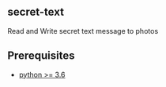 ## secret-text
Read and Write secret text message to photos

## Prerequisites
- [python >= 3.6](https://www.python.org/downloads/)
